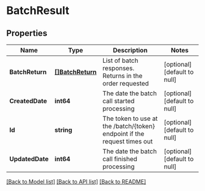 # BatchResult

## Properties
Name | Type | Description | Notes
------------ | ------------- | ------------- | -------------
**BatchReturn** | [**[]BatchReturn**](BatchReturn.md) | List of batch responses.  Returns in the order requested | [optional] [default to null]
**CreatedDate** | **int64** | The date the batch call started processing | [optional] [default to null]
**Id** | **string** | The token to use at the /batch/{token} endpoint if the request times out | [optional] [default to null]
**UpdatedDate** | **int64** | The date the batch call finished processing | [optional] [default to null]

[[Back to Model list]](../README.md#documentation-for-models) [[Back to API list]](../README.md#documentation-for-api-endpoints) [[Back to README]](../README.md)


